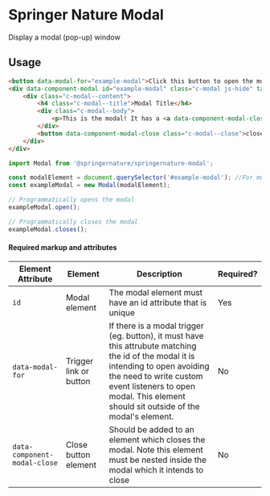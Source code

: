 # Springer Nature Modal

Display a modal (pop-up) window

## Usage

```html
<button data-modal-for="example-modal">Click this button to open the modal</button>
<div data-component-modal id="example-modal" class="c-modal js-hide" tabindex="0">
    <div class="c-modal--content">
        <h4 class="c-modal--title">Modal Title</h4>
        <div class="c-modal--body">
            <p>This is the modal! It has a <a data-component-modal-close href="">link</a> that can also close it.</p>
        </div>
        <button data-component-modal-close class="c-modal--close">close modal</button>
    </div>
</div>
```

```javascript
import Modal from '@springernature/springernature-modal';

const modalElement = document.querySelector('#example-modal'); //For multiple modals, prefer `document.querySelectorAll('[data-component-modal]');` and initilise on each instance
const exampleModal = new Modal(modalElement);

// Programmatically opens the modal
exampleModal.open();

// Programmatically closes the modal
exampleModal.closes();
```


#### Required markup and attributes

| Element Attribute | Element | Description | Required? |
|---|---|---|---|
| `id`     | Modal element  | The modal element must have an id attribute that is unique | Yes |
| `data-modal-for` | Trigger link or button | If there is a modal trigger (eg. button), it must have this attrubute matching the id of the modal it is intending to open avoiding the need to write custom event listeners to open modal. This element should sit outside of the modal's element. | No |
| `data-component-modal-close`  | Close button element | Should be added to an element which closes the modal. Note this element must be nested inside the modal which it intends to close | No |
